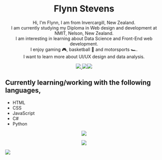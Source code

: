 <h1 align="center">
Flynn Stevens
</h1>
<p align="center">
Hi, I'm Flynn, I am from Invercargill, New Zealand.
<br>
I am currently studying my Diploma in Web design and development at NMIT, Nelson, New Zealand.
<br>
I am interesting in learning about Data Science and Front-End web development.
<br>
I enjoy gaming 🎮, basketball 🏀 and motorsports 🏎️.
<br>
I want to learn more about UI/UX design and data analysis.
</p>
<p align="center">
<a href="https://www.linkedin.com/in/flynn-stevens-6b9314232/"><img src="https://img.shields.io/badge/LinkedIn-0077B5?style=for-the-badge&logo=linkedin&logoColor=white"/> </a> <a href ="https://fstevens30.github.io/"><img src="https://img.shields.io/badge/website-000000?style=for-the-badge&logo=About.me&logoColor=white"/></a><a href="https://www.instagram.com/flynn.a.stevens/?hl=en"><img src="https://img.shields.io/badge/Instagram-E4405F?style=for-the-badge&logo=instagram&logoColor=white"/></a>

## Currently learning/working with the following languages,

- HTML 
- CSS
- JavaScript
- C#
- Python
<p align="center">
<img src="https://github-readme-stats.vercel.app/api/top-langs/?username=fstevens30&theme=midnight-purple" />
</p>
<p align="center">
<img src="https://github-readme-stats.vercel.app/api?username=fstevens30&show_icons=true&theme=midnight-purple&count_private=true&include_all_commits=true)](https://github.com/fstevens30/github-readme-stats"/>
</p>
<img src="https://visitor-badge.glitch.me/badge?page_id=${fstevens30}"/>
